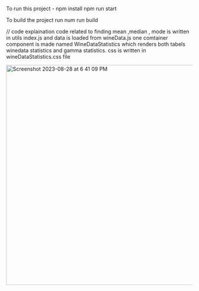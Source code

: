 To run this project - 
npm install
npm run start 

To build the project run num run build

// code explaination
code related to finding mean ,median , mode is written in utils index.js and data is loaded from wineData.js 
one comtainer component is made named WineDataStatistics which renders both tabels winedata statistics and gamma statistics.
css is written in wineDataStatistics.css file 

<img width="594" alt="Screenshot 2023-08-28 at 6 41 09 PM" src="https://github.com/Utkarshkapil/winedata/assets/21011488/3b9a00fb-e289-45dc-af6d-128e9568167e">
